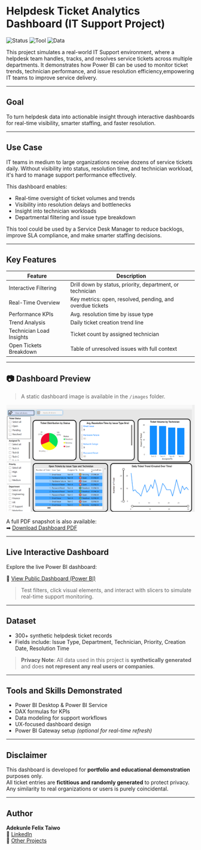 #  Helpdesk Ticket Analytics Dashboard (IT Support Project)

![Status](https://img.shields.io/badge/project-complete-brightgreen)
![Tool](https://img.shields.io/badge/built_with-PowerBI-blue)
![Data](https://img.shields.io/badge/data-synthetic-orange)

This project simulates a real-world IT Support environment, where a helpdesk team handles, tracks, and resolves service tickets across multiple departments. It demonstrates how Power BI can be used to monitor ticket trends, technician performance, and issue resolution efficiency,empowering IT teams to improve service delivery.

---

##  Goal

To turn helpdesk data into actionable insight through interactive dashboards for real-time visibility, smarter staffing, and faster resolution.

---

##  Use Case

IT teams in medium to large organizations receive dozens of service tickets daily. Without visibility into status, resolution time, and technician workload, it's hard to manage support performance effectively.

This dashboard enables:

-  Real-time oversight of ticket volumes and trends  
-  Visibility into resolution delays and bottlenecks  
-  Insight into technician workloads  
-  Departmental filtering and issue type breakdown  

This tool could be used by a Service Desk Manager to reduce backlogs, improve SLA compliance, and make smarter staffing decisions.

---

## Key Features

| Feature                   | Description                                                                 |
|---------------------------|-----------------------------------------------------------------------------|
|  Interactive Filtering   | Drill down by status, priority, department, or technician                  |
|  Real-Time Overview     | Key metrics: open, resolved, pending, and overdue tickets                  |
|  Performance KPIs       | Avg. resolution time by issue type                                         |
|  Trend Analysis         | Daily ticket creation trend line                                           |
| Technician Load Insights | Ticket count by assigned technician                                       |
| Open Tickets Breakdown | Table of unresolved issues with full context                               |

---

## 📷 Dashboard Preview

>  A static dashboard image is available in the `/images` folder.

![Helpdesk Dashboard](Image/helpdesk-dashboard.png)

  A full PDF snapshot is also available:  
➡ [Download Dashboard PDF](Helpdesk_Ticket_Analytics.pdf)

---

##  Live Interactive Dashboard

Explore the live Power BI dashboard:

 🔗 [View Public Dashboard (Power BI)](https://app.powerbi.com/view?r=eyJrIjoiOTExZTVhNmYtZDA1My00ZjU2LTlmM2MtYTYyMjk0ODhkNDgzIiwidCI6ImZlMDJjYzBmLTUzZjktNDg2ZC05ODM3LTUxMDlhZDVhN2E3ZiJ9)

> Test filters, click visual elements, and interact with slicers to simulate real-time support monitoring.

---

##  Dataset

-  300+ synthetic helpdesk ticket records  
-  Fields include: Issue Type, Department, Technician, Priority, Creation Date, Resolution Time  

>  **Privacy Note**: All data used in this project is **synthetically generated** and does **not represent any real users or companies**.

---

##  Tools and Skills Demonstrated

- Power BI Desktop & Power BI Service  
- DAX formulas for KPIs  
- Data modeling for support workflows  
- UX-focused dashboard design  
- Power BI Gateway setup *(optional for real-time refresh)*

---

##  Disclaimer

This dashboard is developed for **portfolio and educational demonstration** purposes only.  
All ticket entries are **fictitious and randomly generated** to protect privacy.  
Any similarity to real organizations or users is purely coincidental.

---

## Author

**Adekunle Felix Taiwo**  
🔗 [LinkedIn](https://www.linkedin.com/in/felixtaiwo)  
📂 [Other Projects](https://github.com/TAdekunleF)  
